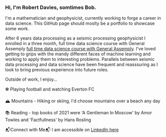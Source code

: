 ### Hi, I'm Robert Davies, somtimes Bob. 

I'm a mathematician and geophysicist, currently working to forge a career in data science. This GitHub page should moslty be a portfolio to showcase some work.

After 6 years data processing as a seismic processing geophysicist I enrolled in a three month, full time data science course with General Assemply [full time data science course with General Assemply](https://generalassemb.ly/education/data-science-immersive/london?ga_campaign=immersive-remote&ga_variation=dsi-tile). I've loved getting to grips with the mandy different faces of machine learning and working to apply them to interesting problems. Parallels between seismic data processing and data science have been frequent and reasssuring as I look to bring previous experience into future roles. 

Outside of work, I enjoy...

⚽ Playing football and watching Everton FC 

🏔️ Mountains - Hiking or skiing, I'd choose mountains over a beach any day

📚 Reading - top books of 2021 were 'A Gentleman In Moscow' by Amor Towles and 'Factfullness' by Hans Rosling

📬Connect with Me📬
I am accessible on [LinkedIn here](https://www.linkedin.com/in/rgdavies92/)
